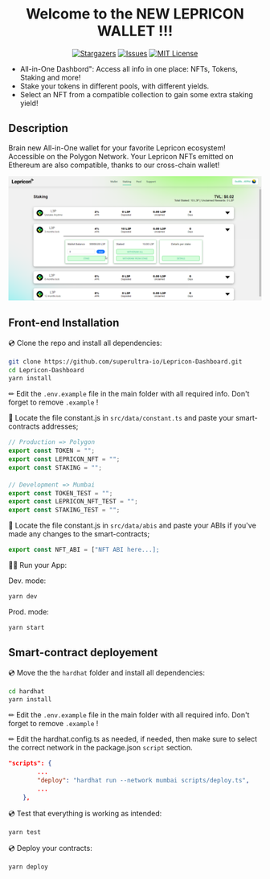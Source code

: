 <div align="center">
 <h1><strong>Welcome to the NEW LEPRICON WALLET !!!</strong></h1>

[![Stargazers](https://img.shields.io/github/stars/superultra-io/Lepricon-Dashboard)](https://github.com/superultra-io/Lepricon-Dashboard/stargazers)
[![Issues](https://img.shields.io/github/issues/superultra-io/Lepricon-Dashboard)](https://github.com/superultra-io/Lepricon-Dashboard/issues)
[![MIT License](https://img.shields.io/github/license/superultra-io/Lepricon-Dashboard)](https://github.com/superultra-io/Lepricon-Dashboard/blob/main/License)

</div>

-   All-in-One Dashbord": Access all info in one place: NFTs, Tokens, Staking and more!
-   Stake your tokens in different pools, with different yields.
-   Select an NFT from a compatible collection to gain some extra staking yield!

## Description

Brain new All-in-One wallet for your favorite Lepricon ecosystem! Accessible on the Polygon Network. Your Lepricon NFTs emitted on Ethereum are also compatible, thanks to our cross-chain wallet!

![Preview](./public/images/preview.png)

## Front-end Installation

💿 Clone the repo and install all dependencies:

```sh
git clone https://github.com/superultra-io/Lepricon-Dashboard.git
cd Lepricon-Dashboard
yarn install
```

✏ Edit the `.env.example` file in the main folder with all required info. Don't forget to remove `.example` !

🔎 Locate the file constant.js in `src/data/constant.ts` and paste your smart-contracts addresses;

```jsx
// Production => Polygon
export const TOKEN = "";
export const LEPRICON_NFT = "";
export const STAKING = "";

// Development => Mumbai
export const TOKEN_TEST = "";
export const LEPRICON_NFT_TEST = "";
export const STAKING_TEST = "";
```

🔎 Locate the file constant.js in `src/data/abis` and paste your ABIs if you've made any changes to the smart-contracts;

```jsx
export const NFT_ABI = ["NFT ABI here...];
```

🚴‍♂️ Run your App:

Dev. mode:

```sh
yarn dev
```

Prod. mode:

```sh
yarn start
```

## Smart-contract deployement

💿 Move the the `hardhat` folder and install all dependencies:

```sh
cd hardhat
yarn install
```

✏ Edit the `.env.example` file in the main folder with all required info. Don't forget to remove `.example` !

✏ Edit the hardhat.config.ts as needed, if needed, then make sure to select the correct network in the package.json `script` section.

```json
"scripts": {
        ...
        "deploy": "hardhat run --network mumbai scripts/deploy.ts",
        ...
    },
```

💿 Test that everything is working as intended:

```sh
yarn test
```

💿 Deploy your contracts:

```sh
yarn deploy
```
